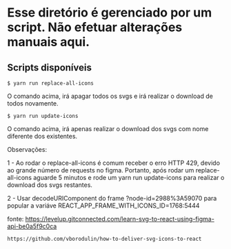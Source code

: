 # Esse diretório é gerenciado por um script. Não efetuar alterações manuais aqui.

## Scripts disponíveis

`$ yarn run replace-all-icons`

O comando acima, irá apagar todos os svgs e irá realizar o download de todos novamente.


`$ yarn run update-icons`

O comando acima, irá apenas realizar o download dos svgs com nome diferente dos existentes.


Observações:

  1 - Ao rodar o replace-all-icons é comum receber o erro HTTP 429, devido ao grande número de requests no figma.
      Portanto, após rodar um replace-all-icons aguarde 5 minutos e rode um yarn run update-icons para realizar o download dos svgs restantes.

  2 - Usar decodeURIComponent do frame ?node-id=2988%3A59070 para popular a variáve REACT_APP_FRAME_WITH_ICONS_ID=1768:5444


fonte: https://levelup.gitconnected.com/learn-svg-to-react-using-figma-api-be0a5f9c0ca

    https://github.com/vborodulin/how-to-deliver-svg-icons-to-react
